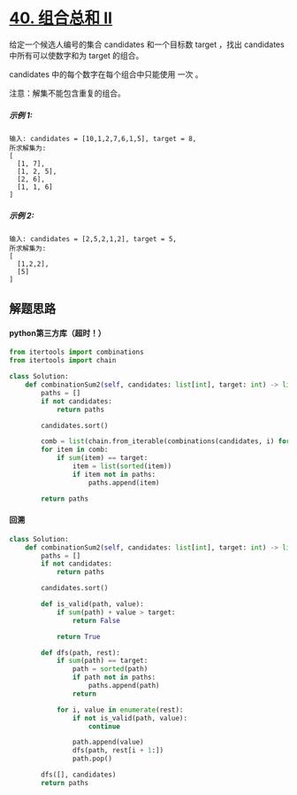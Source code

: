 # [40. 组合总和 II](https://leetcode.cn/problems/combination-sum-ii/)

给定一个候选人编号的集合 candidates 和一个目标数 target ，找出 candidates 中所有可以使数字和为 target 的组合。

candidates 中的每个数字在每个组合中只能使用 一次 。

注意：解集不能包含重复的组合。 

##### 示例 1:

```
输入: candidates = [10,1,2,7,6,1,5], target = 8,
所求解集为:
[
  [1, 7],
  [1, 2, 5],
  [2, 6],
  [1, 1, 6]
]
```

##### 示例 2:

```
输入: candidates = [2,5,2,1,2], target = 5,
所求解集为:
[
  [1,2,2],
  [5]
]
```

#### 

## 解题思路

#### python第三方库（超时！）

```python
from itertools import combinations
from itertools import chain

class Solution:
    def combinationSum2(self, candidates: list[int], target: int) -> list[list[int]]:
        paths = []
        if not candidates:
            return paths

        candidates.sort()

        comb = list(chain.from_iterable(combinations(candidates, i) for i in range(len(candidates) + 1)))
        for item in comb:
            if sum(item) == target:
                item = list(sorted(item))
                if item not in paths:
                    paths.append(item)

        return paths
```



#### 回溯

```python
class Solution:
    def combinationSum2(self, candidates: list[int], target: int) -> list[list[int]]:
        paths = []
        if not candidates:
            return paths

        candidates.sort()

        def is_valid(path, value):
            if sum(path) + value > target:
                return False

            return True

        def dfs(path, rest):
            if sum(path) == target:
                path = sorted(path)
                if path not in paths:
                    paths.append(path)
                return

            for i, value in enumerate(rest):
                if not is_valid(path, value):
                    continue

                path.append(value)
                dfs(path, rest[i + 1:])
                path.pop()

        dfs([], candidates)
        return paths
```